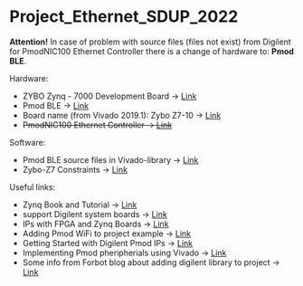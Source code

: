 # Project_Ethernet_SDUP_2022

<b>Attention!</b> In case of problem with source files (files not exist) from Digilent for PmodNIC100 Ethernet Controller there is a change of hardware to: <b>Pmod BLE</b>. 

Hardware:
* ZYBO Zynq - 7000 Development Board -> [Link](https://digilent.com/reference/programmable-logic/zybo/start)
* Pmod BLE -> [Link](https://digilent.com/reference/pmod/pmodble/start)
* Board name (from Vivado 2019.1): Zybo Z7-10 -> [Link](https://digilent.com/reference/programmable-logic/zybo-z7/start)
* <del>PmodNIC100 Ethernet Controller -> [Link](https://digilent.com/reference/pmod/pmodnic100/start)</del>

Software:
* Pmod BLE source files in Vivado-library -> [Link](https://github.com/Digilent/vivado-library/tree/master/ip/Pmods/PmodBLE_v1_0)
* Zybo-Z7 Constraints -> [Link](https://github.com/Digilent/digilent-xdc/blob/master/Zybo-Z7-Master.xdc)

Useful links:
* Zynq Book and Tutorial -> [Link](http://www.zynqbook.com/download-tuts.html)
* support Digilent system boards -> [Link](https://github.com/Digilent/vivado-boards)
* IPs with FPGA and Zynq Boards -> [Link](https://www.youtube.com/watch?v=1wO8SGRfoIU)
* Adding Pmod WiFi to project example -> [Link](https://www.youtube.com/watch?v=KTeTMv3oiPw)
* Getting Started with Digilent Pmod IPs -> [Link](https://digilent.com/reference/learn/programmable-logic/tutorials/pmod-ips/start)
* Implementing Pmod pheripherials using Vivado -> [Link](https://www.youtube.com/watch?v=h4x_clSZsMc)
* Some info from Forbot blog about adding digilent library to project -> [Link](https://forbot.pl/forum/topic/12331-microblaze-i-moduly-peryferyjne-pmod-firmy-digilent/)

